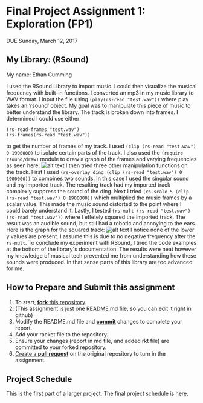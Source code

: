 # Final Project Assignment 1: Exploration (FP1)
DUE Sunday, March 12, 2017

## My Library: (RSound)
My name: Ethan Cumming 

I used the RSound Library to import music. I could then visualize the musical frequency with built-in functions. I converted an mp3 in my music library to WAV format. I input the file using `(play(rs-read "test.wav"))` where play takes an ‘rsound’ object. My goal was to manipulate this piece of music to better understand the library. The track is broken down into frames. I determined I could use either:
```
(rs-read-frames "test.wav")
(rs-frames(rs-read "test.wav"))
```
to get the number of frames of my track.  I used `(clip (rs-read "test.wav") 0 1900000)` to isolate certain parts of the track. I also used the `(require rsound/draw)` module to draw a graph of the frames and varying frequencies as seen here:
![alt text](http://i.imgur.com/mvGo6nG.png "Graph")
I then tried three other manipulation functions on the track. First I used `(rs-overlay ding (clip (rs-read "test.wav") 0 1900000))` to combines two sounds. In this case I used the singular sound and my imported track. The resulting track had my imported track complexly suppress the sound of the ding. Next I tried `(rs-scale 5 (clip (rs-read "test.wav") 0 1900000))` which multiplied the music frames by a scalar value. This made the music sound distorted to the point where I could barely understand it. Lastly, I tested `(rs-mult (rs-read "test.wav")(rs-read "test.wav"))` where I effetely squared the imported track. The result was an audible sound, but still had a robotic and annoying to the ears. Here is the graph for the squared track: 
![alt text](http://image.prntscr.com/image/77a087930a524fb7b2c75b9eb36c2d15.png)
I notice none of the lower y values are present. I assume this is due to no negative frequency after the `rs-mult`. To conclude my experiment with RSound, I tried the code examples at the bottom of the library's documentation. The results were neat however my knowledge of musical tech prevented me from understanding how these sounds were produced. In that sense parts of this library are too advanced for me.


## How to Prepare and Submit this assignment

1. To start, [**fork** this repository][forking]. 
  2. (This assignment is just one README.md file, so you can edit it right in github)
1. Modify the README.md file and [**commit**][ref-commit] changes to complete your report.
1. Add your racket file to the repository. 
1. Ensure your changes (report in md file, and added rkt file) are committed to your forked repository.
1. [Create a **pull request**][pull-request] on the original repository to turn in the assignment.

## Project Schedule
This is the first part of a larger project. The final project schedule is [here][schedule].

<!-- Links -->
[schedule]: https://github.com/oplS17projects/FP-Schedule
[markdown]: https://help.github.com/articles/markdown-basics/
[forking]: https://guides.github.com/activities/forking/
[ref-clone]: http://gitref.org/creating/#clone
[ref-commit]: http://gitref.org/basic/#commit
[ref-push]: http://gitref.org/remotes/#push
[pull-request]: https://help.github.com/articles/creating-a-pull-request

